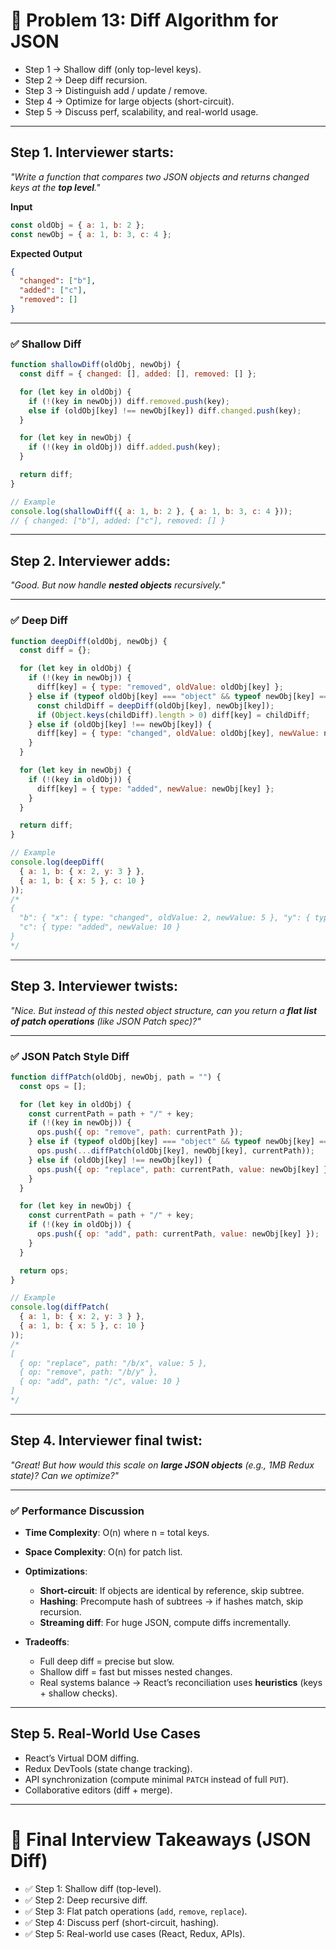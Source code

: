 # 🔎 Problem 13: Diff Algorithm for JSON
* Step 1 → Shallow diff (only top-level keys).
* Step 2 → Deep diff recursion.
* Step 3 → Distinguish add / update / remove.
* Step 4 → Optimize for large objects (short-circuit).
* Step 5 → Discuss perf, scalability, and real-world usage.

---

## Step 1. Interviewer starts:

*"Write a function that compares two JSON objects and returns changed keys at the **top level**."*

**Input**

```js
const oldObj = { a: 1, b: 2 };
const newObj = { a: 1, b: 3, c: 4 };
```

**Expected Output**

```json
{
  "changed": ["b"],
  "added": ["c"],
  "removed": []
}
```

---

### ✅ Shallow Diff

```js
function shallowDiff(oldObj, newObj) {
  const diff = { changed: [], added: [], removed: [] };

  for (let key in oldObj) {
    if (!(key in newObj)) diff.removed.push(key);
    else if (oldObj[key] !== newObj[key]) diff.changed.push(key);
  }

  for (let key in newObj) {
    if (!(key in oldObj)) diff.added.push(key);
  }

  return diff;
}

// Example
console.log(shallowDiff({ a: 1, b: 2 }, { a: 1, b: 3, c: 4 }));
// { changed: ["b"], added: ["c"], removed: [] }
```

---

## Step 2. Interviewer adds:

*"Good. But now handle **nested objects** recursively."*

---

### ✅ Deep Diff

```js
function deepDiff(oldObj, newObj) {
  const diff = {};

  for (let key in oldObj) {
    if (!(key in newObj)) {
      diff[key] = { type: "removed", oldValue: oldObj[key] };
    } else if (typeof oldObj[key] === "object" && typeof newObj[key] === "object") {
      const childDiff = deepDiff(oldObj[key], newObj[key]);
      if (Object.keys(childDiff).length > 0) diff[key] = childDiff;
    } else if (oldObj[key] !== newObj[key]) {
      diff[key] = { type: "changed", oldValue: oldObj[key], newValue: newObj[key] };
    }
  }

  for (let key in newObj) {
    if (!(key in oldObj)) {
      diff[key] = { type: "added", newValue: newObj[key] };
    }
  }

  return diff;
}

// Example
console.log(deepDiff(
  { a: 1, b: { x: 2, y: 3 } },
  { a: 1, b: { x: 5 }, c: 10 }
));
/*
{
  "b": { "x": { type: "changed", oldValue: 2, newValue: 5 }, "y": { type: "removed", oldValue: 3 } },
  "c": { type: "added", newValue: 10 }
}
*/
```

---

## Step 3. Interviewer twists:

*"Nice. But instead of this nested object structure, can you return a **flat list of patch operations** (like JSON Patch spec)?"*

---

### ✅ JSON Patch Style Diff

```js
function diffPatch(oldObj, newObj, path = "") {
  const ops = [];

  for (let key in oldObj) {
    const currentPath = path + "/" + key;
    if (!(key in newObj)) {
      ops.push({ op: "remove", path: currentPath });
    } else if (typeof oldObj[key] === "object" && typeof newObj[key] === "object") {
      ops.push(...diffPatch(oldObj[key], newObj[key], currentPath));
    } else if (oldObj[key] !== newObj[key]) {
      ops.push({ op: "replace", path: currentPath, value: newObj[key] });
    }
  }

  for (let key in newObj) {
    const currentPath = path + "/" + key;
    if (!(key in oldObj)) {
      ops.push({ op: "add", path: currentPath, value: newObj[key] });
    }
  }

  return ops;
}

// Example
console.log(diffPatch(
  { a: 1, b: { x: 2, y: 3 } },
  { a: 1, b: { x: 5 }, c: 10 }
));
/*
[
  { op: "replace", path: "/b/x", value: 5 },
  { op: "remove", path: "/b/y" },
  { op: "add", path: "/c", value: 10 }
]
*/
```

---

## Step 4. Interviewer final twist:

*"Great! But how would this scale on **large JSON objects** (e.g., 1MB Redux state)? Can we optimize?"*

---

### ✅ Performance Discussion

* **Time Complexity**: O(n) where n = total keys.

* **Space Complexity**: O(n) for patch list.

* **Optimizations**:

  * **Short-circuit**: If objects are identical by reference, skip subtree.
  * **Hashing**: Precompute hash of subtrees → if hashes match, skip recursion.
  * **Streaming diff**: For huge JSON, compute diffs incrementally.

* **Tradeoffs**:

  * Full deep diff = precise but slow.
  * Shallow diff = fast but misses nested changes.
  * Real systems balance → React’s reconciliation uses **heuristics** (keys + shallow checks).

---

## Step 5. Real-World Use Cases

* React’s Virtual DOM diffing.
* Redux DevTools (state change tracking).
* API synchronization (compute minimal `PATCH` instead of full `PUT`).
* Collaborative editors (diff + merge).

---

# 🎯 Final Interview Takeaways (JSON Diff)

* ✅ Step 1: Shallow diff (top-level).
* ✅ Step 2: Deep recursive diff.
* ✅ Step 3: Flat patch operations (`add`, `remove`, `replace`).
* ✅ Step 4: Discuss perf (short-circuit, hashing).
* ✅ Step 5: Real-world use cases (React, Redux, APIs).
